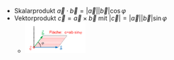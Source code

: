 - Skalarprodukt $\vec{a} \cdot \vec{b}=|\vec{a}||\vec{b}| \cos \varphi$ 
- Vektorprodukt $\vec{c}=\vec{a} \times \vec{b}$ mit $|\vec{c}|=|\vec{a}||\vec{b}| \sin \varphi$ 
	- <img src="https://raw.githubusercontent.com/xiaomeng-huang-study/images_Theoretische_Elektrotechnik/refs/heads/main/Scrennshot_2025-03-24_21-50-47.png?raw=" width="30%" /> 
